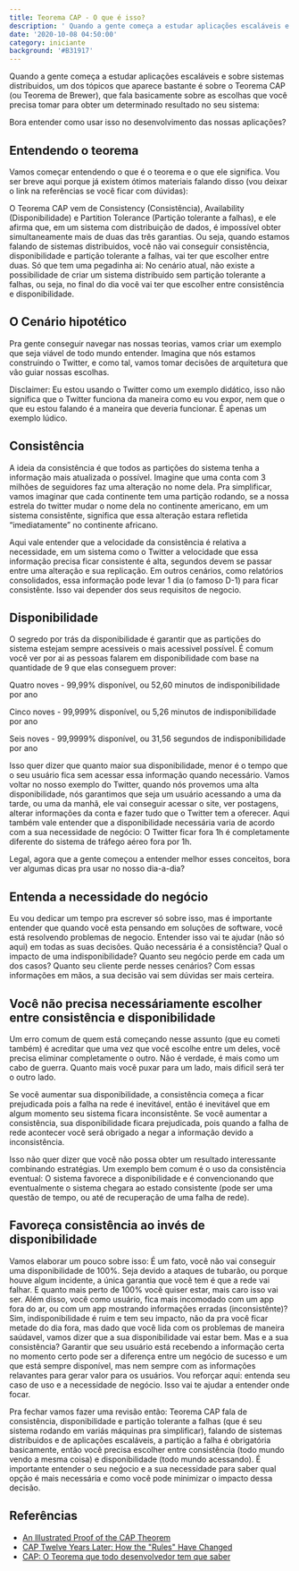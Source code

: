 ```yaml
---
title: Teorema CAP - O que é isso?
description: ' Quando a gente começa a estudar aplicações escaláveis e sobre sistemas distribuidos, um dos tópicos que aparece bastante é sobre o Teorema CAP (ou Teorema de Brewer), que fala basicamente sobre as escolhas que você precisa tomar para obter um determinado resultado no seu sistema,olhando para consistência, disponibilidade e partições tolerantes a falha'
date: '2020-10-08 04:50:00'
category: iniciante
background: '#B31917'
---
```

Quando a gente começa a estudar aplicações escaláveis e sobre sistemas distribuidos, um dos tópicos que aparece bastante é sobre o Teorema CAP (ou Teorema de Brewer), que fala basicamente sobre as escolhas que você precisa tomar para obter um determinado resultado no seu sistema:

<ImagePoster caption="Imagem com os três pontos do teorema: consistência, disponibilidade e partição tolerante a falhas" src="/assets/img/teorema_cap.png" />

Bora entender como usar isso no desenvolvimento das nossas aplicações?

## Entendendo o teorema

Vamos começar entendendo o que é o teorema e o que ele significa. Vou ser breve aqui porque já existem ótimos materiais falando disso (vou deixar o link na referências se você ficar com dúvidas):

O Teorema CAP vem de Consistency (Consistência), Availability (Disponibilidade) e Partition Tolerance (Partição tolerante a falhas), e ele afirma que, em um sistema com distribuição de dados, é impossível obter simultaneamente mais de duas das três garantias. Ou seja, quando estamos falando de sistemas distribuidos, você não vai conseguir consistência, disponibilidade e partição tolerante a falhas, vai ter que escolher entre duas. Só que tem uma pegadinha ai: No cenário atual, não existe a possibilidade de criar um sistema distribuido sem partição tolerante a falhas, ou seja, no final do dia você vai ter que escolher entre consistência e disponibilidade.

## O Cenário hipotético

Pra gente conseguir navegar nas nossas teorias, vamos criar um exemplo que seja viável de todo mundo entender. Imagina que nós estamos construindo o Twitter, e como tal, vamos tomar decisões de arquitetura que vão guiar nossas escolhas.

Disclaimer: Eu estou usando o Twitter como um exemplo didático, isso não significa que o Twitter funciona da maneira como eu vou expor, nem que o que eu estou falando é a maneira que deveria funcionar. É apenas um exemplo lúdico.

## Consistência

A ideia da consistência é que todos as partições do sistema tenha a informação mais atualizada o possível. Imagine que uma conta com 3 milhões de seguidores faz uma alteração no nome dela. Pra simplificar, vamos imaginar que cada continente tem uma partição rodando, se a nossa estrela do twitter mudar o nome dela no continente americano, em um sistema consistênte, significa que essa alteração estara refletida “imediatamente” no continente africano. 

Aqui vale entender que a velocidade da consistência é relativa a necessidade, em um sistema como o Twitter a velocidade que essa informação precisa ficar consistente é alta, segundos devem se passar entre uma alteração e sua replicação. Em outros cenários, como relatórios consolidados, essa informação pode levar 1 dia (o famoso D-1) para ficar consistênte. Isso vai depender dos seus requisitos de negocio.

## Disponibilidade

O segredo por trás da disponibilidade é garantir que as partições do sistema estejam sempre acessiveis o mais acessivel possível. É comum você ver por ai as pessoas falarem em disponibilidade com base na quantidade de 9 que elas conseguem prover: 

Quatro noves - 99,99% disponível, ou 52,60 minutos de indisponibilidade por ano

Cinco noves - 99,999% disponível, ou 5,26 minutos de indisponibilidade por ano

Seis noves - 99,9999% disponível, ou 31,56 segundos de indisponibilidade por ano

Isso quer dizer que quanto maior sua disponibilidade, menor é o tempo que o seu usuário fica sem acessar essa informação quando necessário. Vamos voltar no nosso exemplo do Twitter, quando nós provemos uma alta disponibilidade, nós garantimos que seja um usuário acessando a uma da tarde, ou uma da manhã, ele vai conseguir acessar o site, ver postagens, alterar informações da conta e fazer tudo que o Twitter tem a oferecer. Aqui também vale entender que a disponibilidade necessária varia de acordo com a sua necessidade de negócio: O Twitter ficar fora 1h é completamente diferente do sistema de tráfego aéreo fora por 1h. 

Legal, agora que a gente começou a entender melhor esses conceitos, bora ver algumas dicas pra usar no nosso dia-a-dia?

## Entenda a necessidade do negócio

Eu vou dedicar um tempo pra escrever só sobre isso, mas é importante entender que quando você esta pensando em soluções de software, você está resolvendo problemas de negocio. Entender isso vai te ajudar (não só aqui) em todas as suas decisões. Quão necessária é a consistência? Qual o impacto de uma indisponibilidade? Quanto seu negócio perde em cada um dos casos? Quanto seu cliente perde nesses cenários? Com essas informações em mãos, a sua decisão vai sem dúvidas ser mais certeira.

## Você não precisa necessáriamente escolher entre consistência e disponibilidade

Um erro comum de quem está começando nesse assunto (que eu cometi também) é acreditar que uma vez que você escolhe entre um deles, você precisa eliminar completamente o outro. Não é verdade, é mais como um cabo de guerra. Quanto mais você puxar para um lado, mais dificil será ter o outro lado. 

Se você aumentar sua disponibilidade, a consistência começa a ficar prejudicada pois a falha na rede é inevitável, então é inevitável que em algum momento seu sistema ficara inconsistênte. Se você aumentar a consistência, sua disponibilidade ficara prejudicada, pois quando a falha de rede acontecer você será obrigado a negar a informação devido a inconsistência.

Isso não quer dizer que você não possa obter um resultado interessante combinando estratégias. Um exemplo bem comum é o uso da consistência eventual: O sistema favorece a disponibilidade e é convencionando que eventualmente o sistema chegara ao estado consistente (pode ser uma questão de tempo, ou até de recuperação de uma falha de rede).

## Favoreça consistência ao invés de disponibilidade

Vamos elaborar um pouco sobre isso: É um fato, você não vai conseguir uma disponibilidade de 100%. Seja devido a ataques de tubarão, ou porque houve algum incidente, a única garantia que você tem é que a rede vai falhar. E quanto mais perto de 100% você quiser estar, mais caro isso vai ser. Além disso, você como usuário, fica mais incomodado com um app fora do ar, ou com um app mostrando informações erradas (inconsistênte)? Sim, indisponibilidade é ruim e tem seu impacto, não da pra você ficar metade do dia fora, mas dado que você lida com os problemas de maneira saúdavel, vamos dizer que a sua disponibilidade vai estar bem. Mas e a sua consistência? Garantir que seu usuário está recebendo a informação certa no momento certo pode ser a diferença entre um negócio de sucesso e um que está sempre disponível, mas nem sempre com as informações relavantes para gerar valor para os usuários. Vou reforçar aqui: entenda seu caso de uso e a necessidade de negócio. Isso vai te ajudar a entender onde focar.

Pra fechar vamos fazer uma revisão então: Teorema CAP fala de consistência, disponibilidade e partição tolerante a falhas (que é seu sistema rodando em variás máquinas pra simplificar), falando de sistemas distribuidos e de aplicações escaláveis, a partição a falha é obrigatória basicamente, então você precisa escolher entre consistência (todo mundo vendo a mesma coisa) e disponibilidade (todo mundo acessando). É importante entender o seu neǵocio e a sua necessidade para saber qual opção é mais necessária e como você pode minimizar o impacto dessa decisão.

<Signature></Signature>

## Referências

* [An Illustrated Proof of the CAP Theorem](https://mwhittaker.github.io/blog/an_illustrated_proof_of_the_cap_theorem/)
* [CAP Twelve Years Later: How the "Rules" Have Changed](https://www.infoq.com/articles/cap-twelve-years-later-how-the-rules-have-changed/)
* [CAP:  O Teorema que todo desenvolvedor tem que saber](https://www.youtube.com/watch?v=syLXIvnUg0k)
